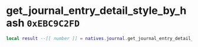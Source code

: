 # get_journal_entry_detail_style_by_hash `0xEBC9C2FD`

```lua
local result --[[ number ]] = natives.journal.get_journal_entry_detail_style_by_hash(_unk0 --[[ number ]], _unk1 --[[ number ]])
```